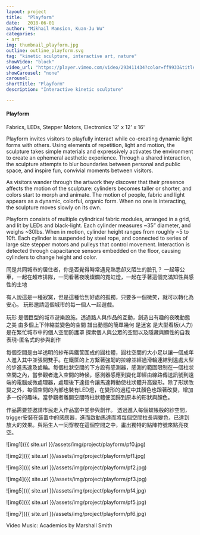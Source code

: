 ```yaml
---
layout: project
title:  "Playform"
date:   2018-06-01
author: "Mikhail Mansion, Kuan-Ju Wu"
categories:
- art
img: thumbnail_playform.jpg
outline: outline_playform.svg
tag: "kinetic sculpture, interactive art, nature"
showVideo: "block"
video_url: "https://player.vimeo.com/video/293411434?color=ff9933&title=0&byline=0&portrait=0"
showCarousel: "none"
carousel:
shortTitle: "Playform"
description: "Interactive kinetic sculpture"

---
```

#### Playform ####

Fabrics, LEDs, Stepper Motors, Electronics 12' x 12' x 16'

Playform invites visitors to playfully interact while co-creating dynamic light forms with others. Using elements of repetition, light and motion, the sculpture takes simple materials and expressively activates the environment to create an ephemeral aesthetic experience. Through a shared interaction, the sculpture attempts to blur boundaries between personal and public space, and inspire fun, convivial moments between visitors.

As visitors wander through the artwork they discover that their presence affects the motion of the sculpture: cylinders becomes taller or shorter, and colors start to morph and animate. The motion of people, fabric and light appears as a dynamic, colorful, organic form. When no one is interacting, the sculpture moves slowly on its own.

Playform consists of multiple cylindrical fabric modules, arranged in a grid, and lit by LEDs and black-light. Each cylinder measures ~35” diameter, and weighs ~30lbs. When in motion, cylinder height ranges from roughly ~5 to 10ft. Each cylinder is suspended by steel rope, and connected to series of large size stepper motors and pulleys that control movement. Interaction is detected through capacitance sensors embedded on the floor, causing cylinders to change height and color.

同是共同城市的居住者，你是否覺得時常遇見熟悉卻又陌生的臉孔？
一起等公車，一起在超市排隊，一同看著夜晚燦爛的霓虹燈，一起在乎著這個充滿知性與感性的土地

有人說這是一種寂寞，但是這種恰到好處的孤獨，只要多一個微笑，就可以轉化為安心。
玩形邀請這個城市的每一個人一起遊戲。

玩形 是個巨型的城市遊樂設施。透過路人與作品的互動，創造出有趣的夜晚動態之美
由多個上下伸縮並變色的空間 譜出動態的簡單幾何
是迷宮 是大型看板(人力) 是在繁忙城市中的個人空間防護罩
探索個人與公眾的空間以及隱藏與顯性的自我表現-匿名式的參與創作

每個空間是由半透明的紗布與鐵筐圍成的圓柱體，圓柱空間的大小足以讓一個成年人進入其中並張開雙手。在鐵筐的上方繫著強韌的拉線並經過滑輪連結到遠處大型的步進馬達及齒輪。每個柱狀空間的下方設有感測器，感測的範圍限制在一個柱狀空間之內，當參觀者進入空間的時候，感測器感應到變化即經由線路傳送訊號到遠端的電腦或微處理器，處理後下達指令讓馬達轉動使柱狀體升高變形。除了形狀改變之外，每個空間的內部也裝有LED燈，在變形的過程中其顏色也跟著改變，增加多一份的趣味。當參觀者離開空間時柱狀體便回歸到原本的形狀與顏色。

作品需要並邀請市民走入作品當中並參與創作。
透過進入每個蚊帳般的紗空間，trigger安裝在裝置中的感應器，進而啟動馬達而將每個空間拉長與變色，已達到放大的效果。與陌生人一同穿梭在這個空間之中，畫出獨特的點陣符號來點亮夜空。

![img1]({{ site.url }}/assets/img/project/playform/pf0.jpg)

![img2]({{ site.url }}/assets/img/project/playform/pf1.jpg)

![img3]({{ site.url }}/assets/img/project/playform/pf2.jpg)

![img4]({{ site.url }}/assets/img/project/playform/pf3.jpg)

![img5]({{ site.url }}/assets/img/project/playform/pf4.jpg)

![img6]({{ site.url }}/assets/img/project/playform/pf5.jpg)

![img7]({{ site.url }}/assets/img/project/playform/pf6.jpg)

Video Music: Academics by Marshall Smith
